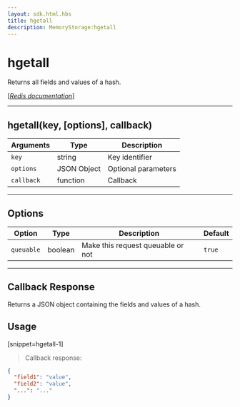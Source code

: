 ```yaml
---
layout: sdk.html.hbs
title: hgetall
description: MemoryStorage:hgetall
---
```

  

# hgetall
Returns all fields and values of a hash.

[[_Redis documentation_]](https://redis.io/commands/hgetall)

---

## hgetall(key, [options], callback)

| Arguments | Type | Description |
|---------------|---------|----------------------------------------|
| `key` | string | Key identifier |
| `options` | JSON Object | Optional parameters |
| `callback` | function | Callback |

---

## Options

| Option | Type | Description | Default |
|---------------|---------|----------------------------------------|---------|
| `queuable` | boolean | Make this request queuable or not  | `true` |

---

## Callback Response

Returns a JSON object containing the fields and values of a hash.

## Usage

[snippet=hgetall-1]
> Callback response:

```json
{
  "field1": "value",
  "field2": "value",
  "...": "..."
}
```